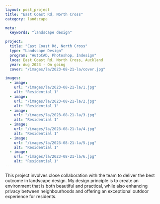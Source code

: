 ```yaml
---
layout: post_project
title: "East Coast Rd, North Cross"
category: landscape

meta:
  keywords: "landscape design"

project:
  title: "East Coast Rd, North Cross"
  type: "Landscape Design"
  program: "AutoCAD, Photoshop, Indesign"
  loca: East Coast Rd, North Cross, Auckland
  year: Aug 2023 - On going
  cover: "/images/la/2023-08-21-la/cover.jpg"

images:
  - image:
    url: "/images/la/2023-08-21-la/1.jpg"
    alt: "Residential 1"
  - image:
    url: "/images/la/2023-08-21-la/2.jpg"
    alt: "Residential 1"
  - image:
    url: "/images/la/2023-08-21-la/3.jpg"
    alt: "Residential 1"
  - image:
    url: "/images/la/2023-08-21-la/4.jpg"
    alt: "Residential 1"
  - image:
    url: "/images/la/2023-08-21-la/5.jpg"
    alt: "Residential 1"
  - image:
    url: "/images/la/2023-08-21-la/6.jpg"
    alt: "Residential 1"
---
```

<p>This project involves close collaboration with the team to deliver the best outcome in landscape design. My design principle is to create an environment that is both beautiful and practical, while also enhancing privacy between neighbourhoods and offering an exceptional outdoor experience for residents.</p>
